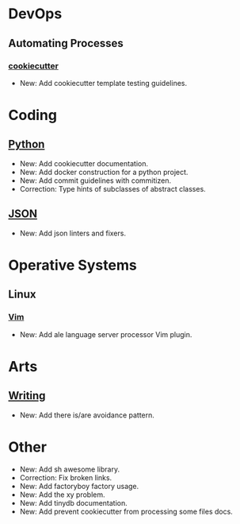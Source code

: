 # DevOps

## Automating Processes

### [cookiecutter](cookiecutter.md)

* New: Add cookiecutter template testing guidelines.

# Coding

## [Python](python.md)

* New: Add cookiecutter documentation.
* New: Add docker construction for a python project.
* New: Add commit guidelines with commitizen.
* Correction: Type hints of subclasses of abstract classes.

## [JSON](json.md)

* New: Add json linters and fixers.

# Operative Systems

## Linux

### [Vim](vim.md)

* New: Add ale language server processor Vim plugin.

# Arts

## [Writing](writing.md)

* New: Add there is/are avoidance pattern.

# Other

* New: Add sh awesome library.
* Correction: Fix broken links.
* New: Add factoryboy factory usage.
* New: Add the xy problem.
* New: Add tinydb documentation.
* New: Add prevent cookiecutter from processing some files docs.
